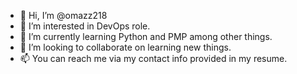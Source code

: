 - 👋 Hi, I’m @omazz218
- 👀 I’m interested in DevOps role.
- 🌱 I’m currently learning Python and PMP among other things.
- 💞️ I’m looking to collaborate on learning new things.
- 📫 You can reach me via my contact info provided in my resume.

<!---
omazz218/omazz218 is a ✨ special ✨ repository because its `README.md` (this file) appears on your GitHub profile.
You can click the Preview link to take a look at your changes.
--->
